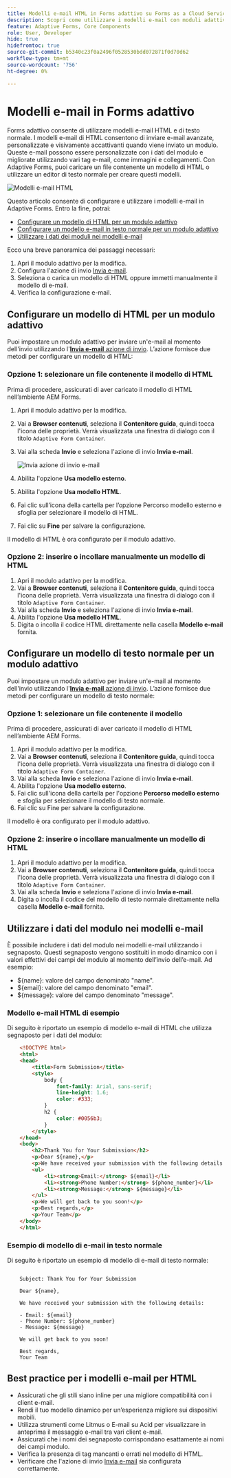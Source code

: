 ```yaml
---
title: Modelli e-mail HTML in Forms adattivo su Forms as a Cloud Service
description: Scopri come utilizzare i modelli e-mail con moduli adattivi.
feature: Adaptive Forms, Core Components
role: User, Developer
hide: true
hidefromtoc: true
source-git-commit: b5340c23f0a2496f0528530bdd072871f0d70d62
workflow-type: tm+mt
source-wordcount: '756'
ht-degree: 0%

---
```


# Modelli e-mail in Forms adattivo

Forms adattivo consente di utilizzare modelli e-mail HTML e di testo normale. I modelli e-mail di HTML consentono di inviare e-mail avanzate, personalizzate e visivamente accattivanti quando viene inviato un modulo. Queste e-mail possono essere personalizzate con i dati del modulo e migliorate utilizzando vari tag e-mail, come immagini e collegamenti. Con Adaptive Forms, puoi caricare un file contenente un modello di HTML o utilizzare un editor di testo normale per creare questi modelli.

![Modelli e-mail HTML](/help/forms/assets/html-email.png)

Questo articolo consente di configurare e utilizzare i modelli e-mail in Adaptive Forms. Entro la fine, potrai:

* [Configurare un modello di HTML per un modulo adattivo](#configure-an-html-template-for-an-adaptive-form)
* [Configurare un modello e-mail in testo normale per un modulo adattivo](#configure-a-plain-text-template-for-an-adaptive-form)
* [Utilizzare i dati dei moduli nei modelli e-mail](#use-form-data-in-your-email-templates)


Ecco una breve panoramica dei passaggi necessari:

1. Apri il modulo adattivo per la modifica.
1. Configura l&#39;azione di invio [Invia e-mail](/help/forms/configure-submit-action-send-email.md).
1. Seleziona o carica un modello di HTML oppure immetti manualmente il modello di e-mail.
1. Verifica la configurazione e-mail.

## Configurare un modello di HTML per un modulo adattivo

Puoi impostare un modulo adattivo per inviare un&#39;e-mail al momento dell&#39;invio utilizzando l&#39;[**Invia e-mail** azione di invio](/help/forms/configure-submit-action-send-email.md). L’azione fornisce due metodi per configurare un modello di HTML:

### Opzione 1: selezionare un file contenente il modello di HTML

Prima di procedere, assicurati di aver caricato il modello di HTML nell’ambiente AEM Forms.

1. Apri il modulo adattivo per la modifica.
1. Vai a **Browser contenuti**, seleziona il **Contenitore guida**, quindi tocca l&#39;icona delle proprietà. Verrà visualizzata una finestra di dialogo con il titolo `Adaptive Form Container`.
1. Vai alla scheda **Invio** e seleziona l&#39;azione di invio **Invia e-mail**.

   ![Invia azione di invio e-mail](/help/forms/assets/send-email-action.png)

1. Abilita l&#39;opzione **Usa modello esterno**.
1. Abilita l&#39;opzione **Usa modello HTML**.
1. Fai clic sull’icona della cartella per l’opzione Percorso modello esterno e sfoglia per selezionare il modello di HTML.
1. Fai clic su **Fine** per salvare la configurazione.

Il modello di HTML è ora configurato per il modulo adattivo.

### Opzione 2: inserire o incollare manualmente un modello di HTML

1. Apri il modulo adattivo per la modifica.
1. Vai a **Browser contenuti**, seleziona il **Contenitore guida**, quindi tocca l&#39;icona delle proprietà. Verrà visualizzata una finestra di dialogo con il titolo `Adaptive Form Container`.
1. Vai alla scheda **Invio** e seleziona l&#39;azione di invio **Invia e-mail**.
1. Abilita l&#39;opzione **Usa modello HTML**.
1. Digita o incolla il codice HTML direttamente nella casella **Modello e-mail** fornita.


## Configurare un modello di testo normale per un modulo adattivo

Puoi impostare un modulo adattivo per inviare un&#39;e-mail al momento dell&#39;invio utilizzando l&#39;[**Invia e-mail** azione di invio](/help/forms/configure-submit-action-send-email.md). L’azione fornisce due metodi per configurare un modello di testo normale:

### Opzione 1: selezionare un file contenente il modello

Prima di procedere, assicurati di aver caricato il modello di HTML nell’ambiente AEM Forms.

1. Apri il modulo adattivo per la modifica.
1. Vai a **Browser contenuti**, seleziona il **Contenitore guida**, quindi tocca l&#39;icona delle proprietà. Verrà visualizzata una finestra di dialogo con il titolo `Adaptive Form Container`.
1. Vai alla scheda **Invio** e seleziona l&#39;azione di invio **Invia e-mail**.
1. Abilita l&#39;opzione **Usa modello esterno**.
1. Fai clic sull&#39;icona della cartella per l&#39;opzione **Percorso modello esterno** e sfoglia per selezionare il modello di testo normale.
1. Fai clic su Fine per salvare la configurazione.

Il modello è ora configurato per il modulo adattivo.

### Opzione 2: inserire o incollare manualmente un modello di HTML

1. Apri il modulo adattivo per la modifica.
1. Vai a **Browser contenuti**, seleziona il **Contenitore guida**, quindi tocca l&#39;icona delle proprietà. Verrà visualizzata una finestra di dialogo con il titolo `Adaptive Form Container`.
1. Vai alla scheda **Invio** e seleziona l&#39;azione di invio **Invia e-mail**.
1. Digita o incolla il codice del modello di testo normale direttamente nella casella **Modello e-mail** fornita.

## Utilizzare i dati del modulo nei modelli e-mail

È possibile includere i dati del modulo nei modelli e-mail utilizzando i segnaposto. Questi segnaposto vengono sostituiti in modo dinamico con i valori effettivi dei campi del modulo al momento dell’invio dell’e-mail. Ad esempio:

* ${name}: valore del campo denominato &quot;name&quot;.
* ${email}: valore del campo denominato &quot;email&quot;.
* ${message}: valore del campo denominato &quot;message&quot;.

### Modello e-mail HTML di esempio

Di seguito è riportato un esempio di modello e-mail di HTML che utilizza segnaposto per i dati del modulo:

```HTML
    <!DOCTYPE html>
    <html>
    <head>
        <title>Form Submission</title>
        <style>
            body {
                font-family: Arial, sans-serif;
                line-height: 1.6;
                color: #333;
            }
            h2 {
                color: #0056b3;
            }
        </style>
    </head>
    <body>
        <h2>Thank You for Your Submission</h2>
        <p>Dear ${name},</p>
        <p>We have received your submission with the following details:</p>
        <ul>
            <li><strong>Email:</strong> ${email}</li>
            <li><strong>Phone Number:</strong> ${phone_number}</li>
            <li><strong>Message:</strong> ${message}</li>
        </ul>
        <p>We will get back to you soon!</p>
        <p>Best regards,</p>
        <p>Your Team</p>
    </body>
    </html>
```

### Esempio di modello di e-mail in testo normale

Di seguito è riportato un esempio di modello di e-mail di testo normale:

```TXT
    
    Subject: Thank You for Your Submission
    
    Dear ${name},
    
    We have received your submission with the following details:
    
    - Email: ${email}
    - Phone Number: ${phone_number}
    - Message: ${message}
    
    We will get back to you soon!
    
    Best regards,
    Your Team
```

## Best practice per i modelli e-mail per HTML

* Assicurati che gli stili siano inline per una migliore compatibilità con i client e-mail.
* Rendi il tuo modello dinamico per un’esperienza migliore sui dispositivi mobili.
* Utilizza strumenti come Litmus o E-mail su Acid per visualizzare in anteprima il messaggio e-mail tra vari client e-mail.
* Assicurati che i nomi dei segnaposto corrispondano esattamente ai nomi dei campi modulo.
* Verifica la presenza di tag mancanti o errati nel modello di HTML.
* Verificare che l&#39;azione di invio [Invia e-mail](/help/forms/configure-submit-action-send-email.md) sia configurata correttamente.
